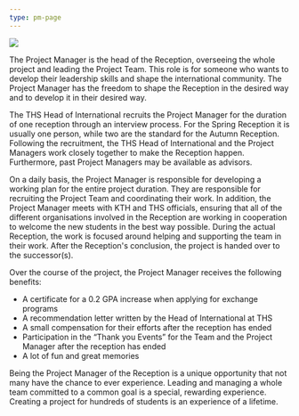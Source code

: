 ```yaml
---
type: pm-page
---
```

![](/./pm-collage.png)

The Project Manager is the head of the Reception, overseeing the whole project and leading the Project Team. This role is for someone who wants to develop their leadership skills and shape the international community. The Project Manager has the freedom to shape the Reception in the desired way and to develop it in their desired way.

The THS Head of International recruits the Project Manager for the duration of one reception through an interview process. For the Spring Reception it is usually one person, while two are the standard for the Autumn Reception. Following the recruitment, the THS Head of International and the Project Managers work closely together to make the Reception happen. Furthermore, past Project Managers may be available as advisors. 

On a daily basis, the Project Manager is responsible for developing a working plan for the entire project duration. They are responsible for recruiting the Project Team and coordinating their work. In addition, the Project Manager meets with KTH and THS officials, ensuring that all of the different organisations involved in the Reception are working in cooperation to welcome the new students in the best way possible. During the actual Reception, the work is focused around helping and supporting the team in their work. After the Reception's conclusion, the project is handed over to the successor(s). 

Over the course of the project, the Project Manager receives the following benefits:

* A certificate for a 0.2 GPA increase when applying for exchange programs
* A recommendation letter written by the Head of International at THS
* A small compensation for their efforts after the reception has ended
* Participation in the “Thank you Events” for the Team and the Project Manager after the reception has ended
* A lot of fun and great memories

Being the Project Manager of the Reception is a unique opportunity that not many have the chance to ever experience. Leading and managing a whole team committed to a common goal is a special, rewarding experience. Creating a project for hundreds of students is an experience of a lifetime.
